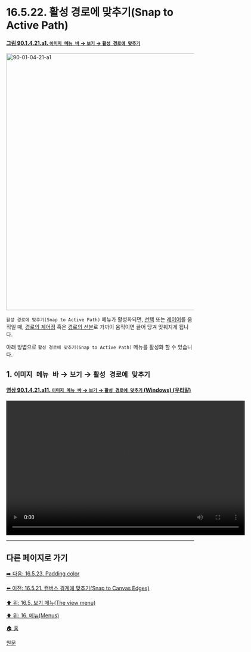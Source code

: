 # 16.5.22. 활성 경로에 맞추기(Snap to Active Path)

<a id="90-01-04-21-a1"></a>

#### [그림 90.1.4.21.a1. `이미지 메뉴 바` → `보기` → `활성 경로에 맞추기`](./90-01-04-21-snap_to_active_path.md#90-01-04-21-a1)
<img width="940" height="687" alt="90-01-04-21-a1" src="https://github.com/user-attachments/assets/8a8125d1-294c-409a-aba3-47069829189c" />

`활성 경로에 맞추기(Snap to Active Path)` 메뉴가 활성화되면, [선택](./19-glossaryx-selection.md) 또는 [레이어](./19-glossaryx-layer.md)를 움직일 때, [경로의 제어점](./19-glossaryx-path_control_point.md) 혹은 [경로의 선분](./19-glossaryx-path_segment.md)로 가까이 움직이면 끌어 당겨 맞춰지게 됩니다.

아래 방볍으로 `활성 경로에 맞추기(Snap to Active Path)` 메뉴를 활성화 할 수 있습니다.

<a id="16-05-22-s1"></a>

## 1. `이미지 메뉴 바` → `보기` → `활성 경로에 맞추기`

<a id="90-01-04-21-a11"></a>

#### [영상 90.1.4.21.a11. `이미지 메뉴 바` → `보기` → `활성 경로에 맞추기` (Windows) (우리말)](./90-01-04-21-snap_to_active_path.md#90-01-04-21-a11)
<video controls="controls" width="640" height="360" src="https://github.com/user-attachments/assets/dae73a0c-05a7-4df1-a188-0878d2f857c7"></video>

***

## 다른 페이지로 가기

[➡️ 다음: 16.5.23. Padding color](./16-05-23-padding-color.md)

[⬅️ 이전: 16.5.21. 캔버스 경계에 맞추기(Snap to Canvas Edges)](./16-05-21-snap_to_canvas_edges.md)

[⬆️ 위: 16.5. 보기 메뉴(The view menu)](./16-05-00-the-view-menu.md)

[⬆️ 위: 16. 메뉴(Menus)](./16-00-menus.md)

[🏠 홈](./00-home.md)

[원문](https://docs.gimp.org/2.10/ko/gimp-view-snap-to-vectors.html)